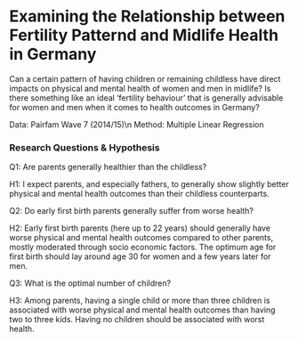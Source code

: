 #  Examining the Relationship between Fertility Patternd and Midlife Health in Germany 

Can a certain pattern of having children or remaining childless have direct impacts on physical and mental health of women and men in midlife? Is there something like an ideal ‘fertility behaviour’ that is generally advisable for women and men when it comes to health outcomes in Germany?

Data:   Pairfam Wave 7 (2014/15)\n
Method: Multiple Linear Regression


### Research Questions & Hypothesis

Q1: Are parents generally healthier than the childless?

H1: I expect parents, and especially fathers, to generally show slightly better physical
and mental health outcomes than their childless counterparts.

Q2: Do early first birth parents generally suffer from worse health?

H2: Early first birth parents (here up to 22 years) should generally have worse physical and mental health outcomes compared to other parents, mostly moderated through socio economic factors. The optimum age for first birth should lay around age 30 for women and a few years later for men.

Q3: What is the optimal number of children?

H3: Among parents, having a single child or more than three children is associated
with worse physical and mental health outcomes than having two to three kids. Having no children should be associated with worst health.